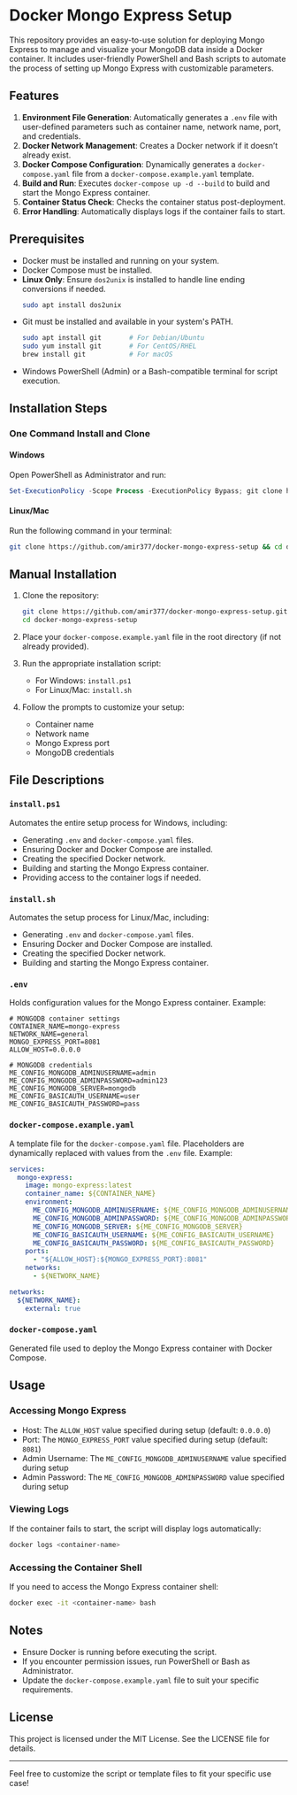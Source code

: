 
# Docker Mongo Express Setup

This repository provides an easy-to-use solution for deploying Mongo Express to manage and visualize your MongoDB data inside a Docker container. It includes user-friendly PowerShell and Bash scripts to automate the process of setting up Mongo Express with customizable parameters.

## Features

1. **Environment File Generation**: Automatically generates a `.env` file with user-defined parameters such as container name, network name, port, and credentials.
2. **Docker Network Management**: Creates a Docker network if it doesn’t already exist.
3. **Docker Compose Configuration**: Dynamically generates a `docker-compose.yaml` file from a `docker-compose.example.yaml` template.
4. **Build and Run**: Executes `docker-compose up -d --build` to build and start the Mongo Express container.
5. **Container Status Check**: Checks the container status post-deployment.
6. **Error Handling**: Automatically displays logs if the container fails to start.

## Prerequisites

- Docker must be installed and running on your system.
- Docker Compose must be installed.
- **Linux Only**: Ensure `dos2unix` is installed to handle line ending conversions if needed.
  ```bash
  sudo apt install dos2unix
  ```
- Git must be installed and available in your system's PATH.
  ```bash
  sudo apt install git       # For Debian/Ubuntu
  sudo yum install git       # For CentOS/RHEL
  brew install git           # For macOS
  ```
- Windows PowerShell (Admin) or a Bash-compatible terminal for script execution.

## Installation Steps

### One Command Install and Clone

#### Windows

Open PowerShell as Administrator and run:

```powershell
Set-ExecutionPolicy -Scope Process -ExecutionPolicy Bypass; git clone https://github.com/amir377/docker-mongo-express-setup; cd docker-mongo-express-setup; ./install.ps1
```

#### Linux/Mac

Run the following command in your terminal:
```bash
git clone https://github.com/amir377/docker-mongo-express-setup && cd docker-mongo-express-setup && dos2unix install.sh && chmod +x install.sh && ./install.sh
```

## Manual Installation

1. Clone the repository:
   ```bash
   git clone https://github.com/amir377/docker-mongo-express-setup.git
   cd docker-mongo-express-setup
   ```

2. Place your `docker-compose.example.yaml` file in the root directory (if not already provided).

3. Run the appropriate installation script:
    - For Windows: `install.ps1`
    - For Linux/Mac: `install.sh`

4. Follow the prompts to customize your setup:
    - Container name
    - Network name
    - Mongo Express port
    - MongoDB credentials

## File Descriptions

### `install.ps1`

Automates the entire setup process for Windows, including:

- Generating `.env` and `docker-compose.yaml` files.
- Ensuring Docker and Docker Compose are installed.
- Creating the specified Docker network.
- Building and starting the Mongo Express container.
- Providing access to the container logs if needed.

### `install.sh`

Automates the setup process for Linux/Mac, including:

- Generating `.env` and `docker-compose.yaml` files.
- Ensuring Docker and Docker Compose are installed.
- Creating the specified Docker network.
- Building and starting the Mongo Express container.

### `.env`

Holds configuration values for the Mongo Express container. Example:

```env
# MONGODB container settings
CONTAINER_NAME=mongo-express
NETWORK_NAME=general
MONGO_EXPRESS_PORT=8081
ALLOW_HOST=0.0.0.0

# MONGODB credentials
ME_CONFIG_MONGODB_ADMINUSERNAME=admin
ME_CONFIG_MONGODB_ADMINPASSWORD=admin123
ME_CONFIG_MONGODB_SERVER=mongodb
ME_CONFIG_BASICAUTH_USERNAME=user
ME_CONFIG_BASICAUTH_PASSWORD=pass
```

### `docker-compose.example.yaml`

A template file for the `docker-compose.yaml` file. Placeholders are dynamically replaced with values from the `.env` file. Example:

```yaml
services:
  mongo-express:
    image: mongo-express:latest
    container_name: ${CONTAINER_NAME}
    environment:
      ME_CONFIG_MONGODB_ADMINUSERNAME: ${ME_CONFIG_MONGODB_ADMINUSERNAME}
      ME_CONFIG_MONGODB_ADMINPASSWORD: ${ME_CONFIG_MONGODB_ADMINPASSWORD}
      ME_CONFIG_MONGODB_SERVER: ${ME_CONFIG_MONGODB_SERVER}
      ME_CONFIG_BASICAUTH_USERNAME: ${ME_CONFIG_BASICAUTH_USERNAME}
      ME_CONFIG_BASICAUTH_PASSWORD: ${ME_CONFIG_BASICAUTH_PASSWORD}
    ports:
      - "${ALLOW_HOST}:${MONGO_EXPRESS_PORT}:8081"
    networks:
      - ${NETWORK_NAME}

networks:
  ${NETWORK_NAME}:
    external: true
```

### `docker-compose.yaml`

Generated file used to deploy the Mongo Express container with Docker Compose.

## Usage

### Accessing Mongo Express

- Host: The `ALLOW_HOST` value specified during setup (default: `0.0.0.0`)
- Port: The `MONGO_EXPRESS_PORT` value specified during setup (default: `8081`)
- Admin Username: The `ME_CONFIG_MONGODB_ADMINUSERNAME` value specified during setup
- Admin Password: The `ME_CONFIG_MONGODB_ADMINPASSWORD` value specified during setup

### Viewing Logs

If the container fails to start, the script will display logs automatically:

```bash
docker logs <container-name>
```

### Accessing the Container Shell

If you need to access the Mongo Express container shell:

```bash
docker exec -it <container-name> bash
```

## Notes

- Ensure Docker is running before executing the script.
- If you encounter permission issues, run PowerShell or Bash as Administrator.
- Update the `docker-compose.example.yaml` file to suit your specific requirements.

## License

This project is licensed under the MIT License. See the LICENSE file for details.

---

Feel free to customize the script or template files to fit your specific use case!
